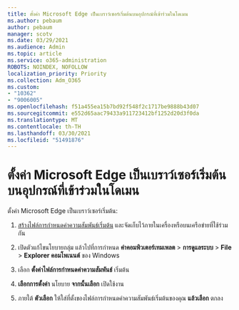 ```yaml
---
title: ตั้งค่า Microsoft Edge เป็นเบราว์เซอร์เริ่มต้นบนอุปกรณ์ที่เข้าร่วมในโดเมน
ms.author: pebaum
author: pebaum
manager: scotv
ms.date: 03/29/2021
ms.audience: Admin
ms.topic: article
ms.service: o365-administration
ROBOTS: NOINDEX, NOFOLLOW
localization_priority: Priority
ms.collection: Adm_O365
ms.custom:
- "10362"
- "9006005"
ms.openlocfilehash: f51a455ea15b7bd92f548f2c1717be9888b43d07
ms.sourcegitcommit: e552d65aac79433a911723412bf1252d20d3f0da
ms.translationtype: MT
ms.contentlocale: th-TH
ms.lasthandoff: 03/30/2021
ms.locfileid: "51491876"
---
```

# <a name="set-microsoft-edge-as-the-default-browser-on-a-domain-joined-device"></a>ตั้งค่า Microsoft Edge เป็นเบราว์เซอร์เริ่มต้นบนอุปกรณ์ที่เข้าร่วมในโดเมน

ตั้งค่า Microsoft Edge เป็นเบราว์เซอร์เริ่มต้น: 

1. [สร้างไฟล์การกําหนดค่าความสัมพันธ์เริ่มต้น](https://go.microsoft.com/fwlink/?linkid=2132437) และจัดเก็บไว้ภายในเครื่องหรือบนเครือข่ายที่ใช้ร่วมกัน

1. เปิดตัวแก้ไขนโยบายกลุ่ม แล้วไปที่การกําหนด **ค่าคอมพิวเตอร์เทมเพลต**  >  **การดูแลระบบ**  >  **File**  >  **Explorer คอมโพเนนต์** ของ Windows

1. เลือก **ตั้งค่าไฟล์การกําหนดค่าความสัมพันธ์** เริ่มต้น

1. **เลือกการตั้งค่า** นโยบาย **จากนั้นเลือก** เปิดใช้งาน

1. ภายใต้ **ตัวเลือก** ให้ใส่ที่ตั้งของไฟล์การกําหนดค่าความสัมพันธ์เริ่มต้นของคุณ **แล้วเลือก** ตกลง
